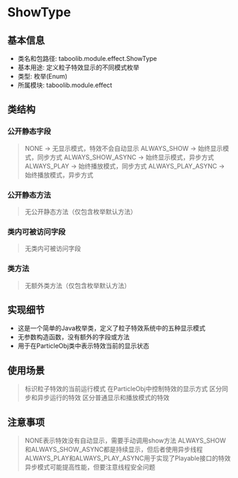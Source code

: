 # ShowType

## 基本信息
- 类名和包路径: taboolib.module.effect.ShowType
- 基本用途: 定义粒子特效显示的不同模式枚举
- 类型: 枚举(Enum)
- 所属模块: taboolib.module.effect

## 类结构

### 公开静态字段
> NONE -> 无显示模式，特效不会自动显示
> ALWAYS_SHOW -> 始终显示模式，同步方式
> ALWAYS_SHOW_ASYNC -> 始终显示模式，异步方式
> ALWAYS_PLAY -> 始终播放模式，同步方式
> ALWAYS_PLAY_ASYNC -> 始终播放模式，异步方式

### 公开静态方法
> 无公开静态方法（仅包含枚举默认方法）

### 类内可被访问字段
> 无类内可被访问字段

### 类方法
> 无额外类方法（仅包含枚举默认方法）

## 实现细节
- 这是一个简单的Java枚举类，定义了粒子特效系统中的五种显示模式
- 无参数构造函数，没有额外的字段或方法
- 用于在ParticleObj类中表示特效当前的显示状态

## 使用场景
> 标识粒子特效的当前运行模式
> 在ParticleObj中控制特效的显示方式
> 区分同步和异步运行的特效
> 区分普通显示和播放模式的特效

## 注意事项
> NONE表示特效没有自动显示，需要手动调用show方法
> ALWAYS_SHOW和ALWAYS_SHOW_ASYNC都是持续显示，但后者使用异步线程
> ALWAYS_PLAY和ALWAYS_PLAY_ASYNC用于实现了Playable接口的特效
> 异步模式可能提高性能，但要注意线程安全问题
